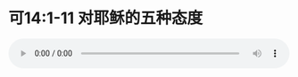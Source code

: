 # 可14:1-11 对耶稣的五种态度

<audio style="width: 100%;" preload="false" controls controlslist="nodownload"><source src="//cdn.simai.ml/audio/mp3/old/27585.mp3" type="audio/mpeg">Your browser does not support the audio element.</audio>


